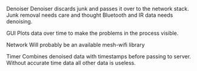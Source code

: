 Denoiser
Denoiser discards junk and passes it over to the network stack. Junk removal needs care and thought
Bluetooth and IR data needs denoising.

GUI
Plots data over time to make the problems in the process visible.

Network
Will probably be an available mesh-wifi library

Timer
Combines denoised data with timestamps before passing to server. Without accurate time data all other data is useless.
